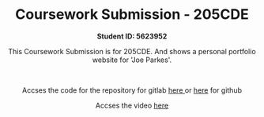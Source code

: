 
<center> 
<h1> Coursework Submission - 205CDE </h1>
<b> Student ID: 5623952 </b>




This Coursework Submission is for 205CDE. And shows a personal portfolio website for 'Joe Parkes'.

<br />



Accses the code for the repository for gitlab <a href="https://gitlab.com/Joeparkes/joeparkeswebsite.git" >  here </a> or <a href="https://github.com/JoeParkes/website" > here</a> for github </i>



Accses the video <a href="https://www.youtube.com/watch?v=QLD2KzqC-54" > here </a>







</center>